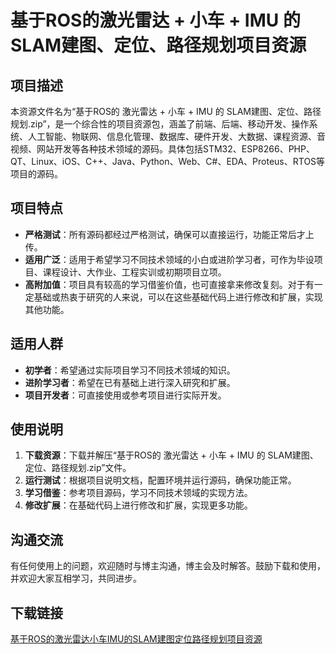 # 基于ROS的激光雷达 + 小车 + IMU 的 SLAM建图、定位、路径规划项目资源

## 项目描述

本资源文件名为“基于ROS的 激光雷达 + 小车 + IMU 的 SLAM建图、定位、路径规划.zip”，是一个综合性的项目资源包，涵盖了前端、后端、移动开发、操作系统、人工智能、物联网、信息化管理、数据库、硬件开发、大数据、课程资源、音视频、网站开发等各种技术领域的源码。具体包括STM32、ESP8266、PHP、QT、Linux、iOS、C++、Java、Python、Web、C#、EDA、Proteus、RTOS等项目的源码。

## 项目特点

- **严格测试**：所有源码都经过严格测试，确保可以直接运行，功能正常后才上传。
- **适用广泛**：适用于希望学习不同技术领域的小白或进阶学习者，可作为毕设项目、课程设计、大作业、工程实训或初期项目立项。
- **高附加值**：项目具有较高的学习借鉴价值，也可直接拿来修改复刻。对于有一定基础或热衷于研究的人来说，可以在这些基础代码上进行修改和扩展，实现其他功能。

## 适用人群

- **初学者**：希望通过实际项目学习不同技术领域的知识。
- **进阶学习者**：希望在已有基础上进行深入研究和扩展。
- **项目开发者**：可直接使用或参考项目进行实际开发。

## 使用说明

1. **下载资源**：下载并解压“基于ROS的 激光雷达 + 小车 + IMU 的 SLAM建图、定位、路径规划.zip”文件。
2. **运行测试**：根据项目说明文档，配置环境并运行源码，确保功能正常。
3. **学习借鉴**：参考项目源码，学习不同技术领域的实现方法。
4. **修改扩展**：在基础代码上进行修改和扩展，实现更多功能。

## 沟通交流

有任何使用上的问题，欢迎随时与博主沟通，博主会及时解答。鼓励下载和使用，并欢迎大家互相学习，共同进步。

## 下载链接

[基于ROS的激光雷达小车IMU的SLAM建图定位路径规划项目资源](https://pan.quark.cn/s/8bf1d9afc261)